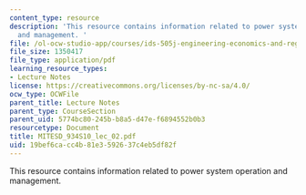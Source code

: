```yaml
---
content_type: resource
description: 'This resource contains information related to power system operation
  and management. '
file: /ol-ocw-studio-app/courses/ids-505j-engineering-economics-and-regulation-of-the-electric-power-sector-spring-2010/19bef6cacc4b81e3592637c4eb5df82f_MITESD_934S10_lec_02.pdf
file_size: 1350417
file_type: application/pdf
learning_resource_types:
- Lecture Notes
license: https://creativecommons.org/licenses/by-nc-sa/4.0/
ocw_type: OCWFile
parent_title: Lecture Notes
parent_type: CourseSection
parent_uid: 5774bc80-245b-b8a5-d47e-f6894552b0b3
resourcetype: Document
title: MITESD_934S10_lec_02.pdf
uid: 19bef6ca-cc4b-81e3-5926-37c4eb5df82f
---
```

This resource contains information related to power system operation and management. 